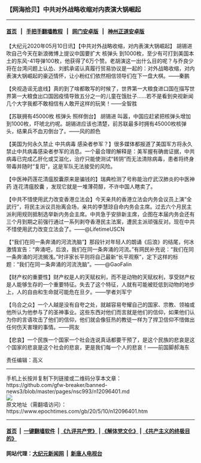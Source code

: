 ### 【网海拾贝】中共对外战略收缩对内表演大锅崛起
------------------------

#### [首页](https://github.com/gfw-breaker/banned-news3/blob/master/README.md) &nbsp;&nbsp;|&nbsp;&nbsp; [手把手翻墙教程](https://github.com/gfw-breaker/guides/wiki) &nbsp;&nbsp;|&nbsp;&nbsp; [网门安卓版](https://github.com/oGate2/oGate) &nbsp;&nbsp;|&nbsp;&nbsp; [神州正道安卓版](https://github.com/SzzdOgate/update) 



<div><p>
 【大纪元2020年05月10日讯】【中共对外战略收缩，对内表演大锅崛起】
 <ok href="https://www.epochtimes.com/gb/tag/%E8%83%A1%E9%94%A1%E8%BF%9B.html">
  胡锡进
 </ok>
 吹自己今天在新浪微博上提议中国要扩大
 <ok href="https://www.epochtimes.com/gb/tag/%E6%A0%B8%E5%BC%B9%E5%A4%B4.html">
  核弹头
 </ok>
 到1000枚，至少有可打到美国本土的东风-41导弹100枚，他获得了6万个赞。老胡演这一出什么目的呢？与乔良少将在台湾问题上认怂、刘鹤承诺认真履行贸易协议是一起的：对外战略收缩，对内表演大锅崛起的豪迈情怀，让小粉红们依然相信领导们在下一盘大棋。——秦鹏
</p>
<p>
 【央视造谣无底线】真的到了啥都敢写的时候了，世界第一大粮食进口国在描写世界第一大粮食出口国因疫情导致五分之一的儿童在饿肚子……若不是看到央视新闻几个大字我都不敢相信有人敢开这样的玩笑！——全智胜
</p>
<p>
 【苏联拥有45000枚
 <ok href="https://www.epochtimes.com/gb/tag/%E6%A0%B8%E5%BC%B9%E5%A4%B4.html">
  核弹头
 </ok>
 照样倒台】
 <ok href="https://www.epochtimes.com/gb/tag/%E8%83%A1%E9%94%A1%E8%BF%9B.html">
  胡锡进
 </ok>
 叫嚣，中国应赶紧把核弹头增加到1000枚，吓唬北约呢。胡锡进应该也清楚，前苏联最多时拥有45000枚核弹头，结果兵不血刃倒台了。——风的颜色
</p>
<p>
 【美国为何永久禁止
 <ok href="https://www.epochtimes.com/gb/tag/%E4%B8%AD%E5%85%B1%E7%97%85%E6%AF%92.html">
  中共病毒
 </ok>
 感染者参军？】很多媒体都报道了美国军方将永久禁止中共病毒感染者参军的消息。一个最合理的解释是：美军握有确凿证据，中共病毒已完成乙肝化或艾滋化，治疗只能使测试“转阴”而无法清除病毒，患者将终身带毒并随时“复阳”，这是军队无法接受的风险。
</p>
<p>
 【中医神药莲花清瘟胶囊原来是骗钱的】瑞典检测了号称能治疗武汉肺炎的中医神药
 <ok href="https://www.epochtimes.com/gb/tag/%E8%BF%9E%E8%8A%B1%E6%B8%85%E7%98%9F%E8%83%B6%E5%9B%8A.html">
  连花清瘟胶囊
 </ok>
 ，发现它就是一堆薄荷醇，不许中国人瞎卖了。
</p>
<p>
 【中共不惜使用武力改变香港立法会】今天亲共的香港立法会内务会议员上演“全武行”，将民主派议员抬离会场，亲共的李慧琼自命内务会主席。过去六个月民主派利用规则抵制选举新内务会主席。中共急于安排新主席，企图在本届内务会还有三个月到期之前强行通过一系列剥夺香港民主法案，遭民主派顽强反对。现在中共不惜使用武力改变立法会了。——@LifetimeUSCN
</p>
<p>
 【“我们在同一条奔涌的河流洗脑”】那段针对年轻人的朗诵《后浪》的结尾，何冰激情宣告：“奔涌吧，后浪，我们在同一条奔涌的河流。”有网民补充说：“我们在同一条奔涌的河流搁浅。”时评家长平则将自己最新“长平观察”，定下这样的标题：“我们在同一条奔涌的河流洗脑”。——@GaoFalin
</p>
<p>
 【财产权的重要性】财产权是人的天赋权利，而不是动物的天赋权利，享受财产权是人能够生存的一个重要特征。失去了这个特征，人就有可能被贬低到动物的地步上，人的自由和生命就可能危在旦夕。——学者刘军宁
</p>
<p>
 【乌合之众】一个人越是没有自夸之处，就越容易夸耀自己的国家、宗教、领袖或他所认为他参与了的圣神事业。这些东西对他们而言就是他们的信仰，如果他们认为你的言语攻击了他们的信仰，他们就会像狂热的教徒一样为了捍卫信仰不惜做出任何伤天害理的事情。——网友
</p>
<p>
 【悲哀】一个民族一个国家一个社会连说真话都要干预了，是这个民族的悲哀是这个国家的悲哀是这个社会的悲哀，更是我们每一个人的悲哀！——前国脚郝海东
</p>
<p>
 责任编辑：高义
</p>
</div>
<hr/>
手机上长按并复制下列链接或二维码分享本文章：<br/>
https://github.com/gfw-breaker/banned-news3/blob/master/pages/nsc993/n12096401.md <br/>
<a href='https://github.com/gfw-breaker/banned-news3/blob/master/pages/nsc993/n12096401.md'><img src='https://github.com/gfw-breaker/banned-news3/blob/master/pages/nsc993/n12096401.md.png'/></a> <br/>
原文地址（需翻墙访问）：https://www.epochtimes.com/gb/20/5/10/n12096401.htm


------------------------
#### [首页](https://github.com/gfw-breaker/banned-news3/blob/master/README.md) &nbsp;|&nbsp; [一键翻墙软件](https://github.com/gfw-breaker/nogfw/blob/master/README.md) &nbsp;| [《九评共产党》](https://github.com/gfw-breaker/9ping.md/blob/master/README.md#九评之一评共产党是什么) | [《解体党文化》](https://github.com/gfw-breaker/jtdwh.md/blob/master/README.md) | [《共产主义的终极目的》](https://github.com/gfw-breaker/gczydzjmd.md/blob/master/README.md)

#### 网站代理：[大纪元新闻网](http://167.172.10.89:10080/gb/) &nbsp;|&nbsp; [新唐人电视台](http://167.172.10.89:8808/gb/)


<img src='http://gfw-breaker.win/banned-news3/pages/nsc993/n12096401.md' width='0px' height='0px'/>